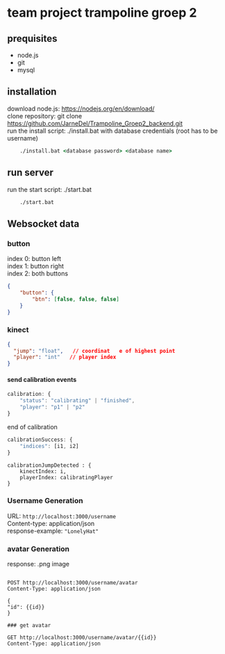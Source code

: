 # team project trampoline groep 2
## prequisites
- node.js
- git
- mysql


## installation
download node.js: https://nodejs.org/en/download/   
clone repository: git clone https://github.com/JarneDel/Trampoline_Groep2_backend.git  
run the install script: ./install.bat with database credentials (root has to be username)
```bat
    ./install.bat <database password> <database name>
```
## run server
run the start script: ./start.bat
```bat
    ./start.bat
```
## Websocket data
### button
index 0: button left  
index 1: button right  
index 2: both buttons  
```json
{
    "button": {
        "btn": [false, false, false]
    }
}
```

### kinect
```json
{
  "jump": "float",   // coordinat   e of highest point
  "player": "int"   // player index
}
```

#### send calibration events
```js
calibration: {
    "status": "calibrating" | "finished",
    "player": "p1" | "p2"
}
```

end of calibration
```js
calibrationSuccess: {
    "indices": [i1, i2]
}
```

    calibrationJumpDetected : {
        kinectIndex: i,
        playerIndex: calibratingPlayer
    }



### Username Generation
URL: `http://localhost:3000/username`    
Content-type: application/json  
response-example: `"LonelyHat"`  

### avatar Generation

response: .png image

```http request

POST http://localhost:3000/username/avatar
Content-Type: application/json

{
"id": {{id}}
}

### get avatar

GET http://localhost:3000/username/avatar/{{id}}
Content-Type: application/json


```
